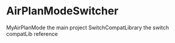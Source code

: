 AirPlanModeSwitcher
===================

MyAirPlanMode  the main project
SwitchCompatLibrary the switch compatLib reference 

